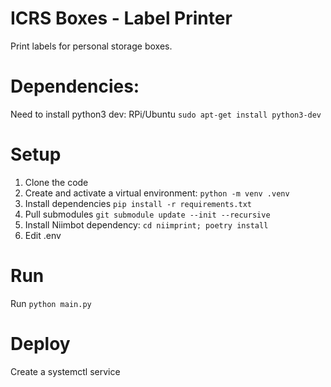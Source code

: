 # ICRS Boxes - Label Printer

Print labels for personal storage boxes.

# Dependencies:
Need to install python3 dev:
RPi/Ubuntu
`sudo apt-get install python3-dev`

# Setup
1. Clone the code
2. Create and activate a virtual environment: `python -m venv .venv`
3. Install dependencies `pip install -r requirements.txt`
4. Pull submodules `git submodule update --init --recursive`
5. Install Niimbot dependency: `cd niimprint; poetry install`
6. Edit .env


# Run
Run `python main.py`

# Deploy
Create a systemctl service

